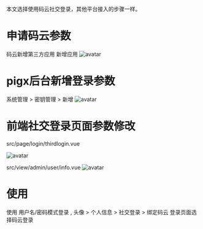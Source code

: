 本文选择使用码云社交登录，其他平台接入的步骤一样。

# 申请码云参数
码云新增第三方应用
新增应用
![avatar](http://pigx.vip/20190902100745_LH63PF_Screenshot.jpeg)



# pigx后台新增登录参数
系统管理 > 密钥管理 > 新增
![avatar](http://pigx.vip/20190902100835_ZzcoUw_Screenshot.jpeg)



# 前端社交登录页面参数修改
src/page/login/thirdlogin.vue

![avatar](http://pigx.vip/20190902101049_0FXTIO_Screenshot.jpeg)

src/view/admin/user/info.vue
![avatar](http://pigx.vip/20190902101241_Oc0bFx_Screenshot.jpeg)

# 使用
使用 用户名/密码模式登录 , 头像 > 个人信息 > 社交登录 > 绑定码云
登录页面选择码云登录